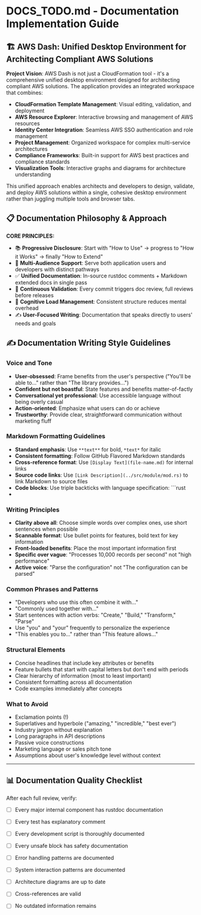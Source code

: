 # DOCS_TODO.md - Documentation Implementation Guide

## 🏗️ AWS Dash: Unified Desktop Environment for Architecting Compliant AWS Solutions

**Project Vision**: AWS Dash is not just a CloudFormation tool - it's a comprehensive unified desktop environment designed for architecting compliant AWS solutions. The application provides an integrated workspace that combines:

- **CloudFormation Template Management**: Visual editing, validation, and deployment
- **AWS Resource Explorer**: Interactive browsing and management of AWS resources
- **Identity Center Integration**: Seamless AWS SSO authentication and role management
- **Project Management**: Organized workspace for complex multi-service architectures
- **Compliance Frameworks**: Built-in support for AWS best practices and compliance standards
- **Visualization Tools**: Interactive graphs and diagrams for architecture understanding

This unified approach enables architects and developers to design, validate, and deploy AWS solutions within a single, cohesive desktop environment rather than juggling multiple tools and browser tabs.

## 📋 Documentation Philosophy & Approach

**CORE PRINCIPLES:**
- 📚 **Progressive Disclosure**: Start with "How to Use" → progress to "How it Works" → finally "How to Extend"
- 🎯 **Multi-Audience Support**: Serve both application users and developers with distinct pathways
- ✅ **Unified Documentation**: In-source rustdoc comments + Markdown extended docs in single pass
- 🔄 **Continuous Validation**: Every commit triggers doc review, full reviews before releases
- 📏 **Cognitive Load Management**: Consistent structure reduces mental overhead
- ✍️ **User-Focused Writing**: Documentation that speaks directly to users' needs and goals


## ✍️ Documentation Writing Style Guidelines

### Voice and Tone
- **User-obsessed**: Frame benefits from the user's perspective ("You'll be able to..." rather than "The library provides...")
- **Confident but not boastful**: State features and benefits matter-of-factly
- **Conversational yet professional**: Use accessible language without being overly casual
- **Action-oriented**: Emphasize what users can do or achieve
- **Trustworthy**: Provide clear, straightforward communication without marketing fluff

### Markdown Formatting Guidelines
- **Standard emphasis**: Use `**text**` for bold, `*text*` for italic
- **Consistent formatting**: Follow GitHub Flavored Markdown standards
- **Cross-reference format**: Use `[Display Text](file-name.md)` for internal links
- **Source code links**: Use `[Link Description](../src/module/mod.rs)` to link Markdown to source files
- **Code blocks**: Use triple backticks with language specification: ```rust
- 
### Writing Principles
- **Clarity above all**: Choose simple words over complex ones, use short sentences when possible
- **Scannable format**: Use bullet points for features, bold text for key information
- **Front-loaded benefits**: Place the most important information first
- **Specific over vague**: "Processes 10,000 records per second" not "high performance"
- **Active voice**: "Parse the configuration" not "The configuration can be parsed"

### Common Phrases and Patterns
- "Developers who use this often combine it with..."
- "Commonly used together with..."
- Start sentences with action verbs: "Create," "Build," "Transform," "Parse"
- Use "you" and "your" frequently to personalize the experience
- "This enables you to..." rather than "This feature allows..."

### Structural Elements
- Concise headlines that include key attributes or benefits
- Feature bullets that start with capital letters but don't end with periods
- Clear hierarchy of information (most to least important)
- Consistent formatting across all documentation
- Code examples immediately after concepts

### What to Avoid
- Exclamation points (!)
- Superlatives and hyperbole ("amazing," "incredible," "best ever")
- Industry jargon without explanation
- Long paragraphs in API descriptions
- Passive voice constructions
- Marketing language or sales pitch tone
- Assumptions about user's knowledge level without context



---

## 📊 Documentation Quality Checklist

After each full review, verify:

- [ ] Every major internal component has rustdoc documentation
- [ ] Every test has explanatory comment
- [ ] Every development script is thoroughly documented
- [ ] Every unsafe block has safety documentation
- [ ] Error handling patterns are documented
- [ ] System interaction patterns are documented
- [ ] Architecture diagrams are up to date
- [ ] Cross-references are valid
- [ ] No outdated information remains



